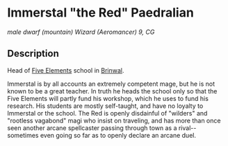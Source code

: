 # Immerstal "the Red" Paedralian
*male dwarf (mountain) Wizard (Aeromancer) 9, CG*

## Description
Head of [Five Elements](/Organizations/MageSchools/FiveElements.md) school in [Brinwal](/Cities/Brinwal.md).

Immerstal is by all accounts an extremely competent mage, but he is not known to be a great teacher. In truth he heads the school only so that the Five Elements will partly fund his workshop, which he uses to fund his research. His students are mostly self-taught, and have no loyalty to Immerstal or the school. The Red is openly disdainful of "wilders" and "rootless vagabond" magi who insist on traveling, and has more than once seen another arcane spellcaster passing through town as a rival--sometimes even going so far as to openly declare an arcane duel.
